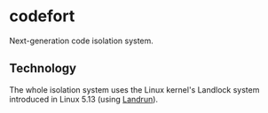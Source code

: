 # codefort

Next-generation code isolation system.

## Technology

The whole isolation system uses the Linux kernel's Landlock system introduced in Linux 5.13 (using [Landrun](https://github.com/Zouuup/landrun)).
